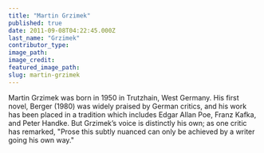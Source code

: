 ```yaml
---
title: "Martin Grzimek"
published: true
date: 2011-09-08T04:22:45.000Z
last_name: "Grzimek"
contributor_type:
image_path:
image_credit:
featured_image_path:
slug: martin-grzimek
---
```


Martin Grzimek was born in 1950 in Trutzhain, West Germany. His first novel, Berger (1980) was widely praised by German critics, and his work has been placed in a tradition which includes Edgar Allan Poe, Franz Kafka, and Peter Handke. But Grzimek’s voice is distinctly his own; as one critic has remarked, "Prose this subtly nuanced can only be achieved by a writer going his own way."

